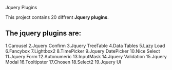 Jquery Plugins

This project contains 20 diffrent **Jquery plugins**.

The jquery plugins are:
---

1.Carousel
2.Jquery Confirm
3.Jquery TreeTable
4.Data Tables
5.Lazy Load
6.Fancybox
7.Lightbox2
8.TimePicker
9.Jquery DatePicker
10.Nice Select
11.Jquery Form
12.Autonumeric
13.InputMask
14.Jquery Validation
15.Jquery Modal
16.Tooltipster
17.Chosen
18.Select2
19.Jquery UI
